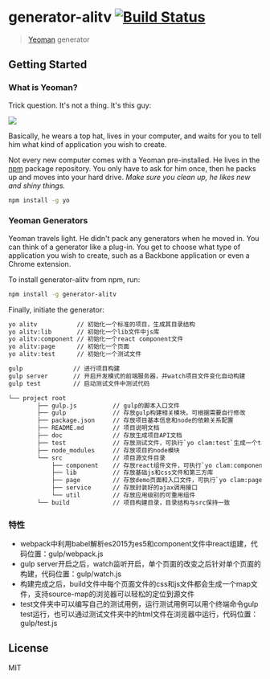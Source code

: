 # generator-alitv [![Build Status](https://secure.travis-ci.org/liudan92221/generator-alitv.png?branch=master)](https://travis-ci.org/liudan92221/generator-alitv)

> [Yeoman](http://yeoman.io) generator


## Getting Started

### What is Yeoman?

Trick question. It's not a thing. It's this guy:

![](http://i.imgur.com/JHaAlBJ.png)

Basically, he wears a top hat, lives in your computer, and waits for you to tell him what kind of application you wish to create.

Not every new computer comes with a Yeoman pre-installed. He lives in the [npm](https://npmjs.org) package repository. You only have to ask for him once, then he packs up and moves into your hard drive. *Make sure you clean up, he likes new and shiny things.*

```bash
npm install -g yo
```

### Yeoman Generators

Yeoman travels light. He didn't pack any generators when he moved in. You can think of a generator like a plug-in. You get to choose what type of application you wish to create, such as a Backbone application or even a Chrome extension.

To install generator-alitv from npm, run:

```bash
npm install -g generator-alitv
```

Finally, initiate the generator:

```bash
yo alitv           // 初始化一个标准的项目，生成其目录结构
yo alitv:lib       // 初始化一个lib文件中js库
yo alitv:component // 初始化一个react component文件
yo alitv:page      // 初始化一个页面
yo alitv:test      // 初始化一个测试文件
```

```bash
gulp              // 进行项目构建
gulp server       // 开启开发模式的前端服务器，并watch项目文件变化自动构建
gulp test         // 启动测试文件中测试代码
```

```bash
└── project root
        ├── gulp.js          // gulp的脚本入口文件
        ├── gulp             // 存放gulp构建相关模块，可根据需要自行修改
        ├── package.json     // 存放项目基本信息和node的依赖关系配置
        ├── README.md        // 项目说明文档
        ├── doc              // 存放生成项目API文档
        ├── test             // 存放测试文件，可执行`yo clam:test`生成一个test
        ├── node_modules     // 存放项目的node模块
        └── src              // 项目源文件目录
            ├── component    // 存放react组件文件，可执行`yo clam:component`生成一个component
            ├── lib          // 存放基础js和css文件和第三方库
            ├── page         // 存放demo页面和入口文件，可执行`yo clam:page`生成一个page
            ├── service      // 存放封装好的ajax调用接口
            └── util         // 存放应用级别的可重用组件
        └── build            // 项目构建目录，目录结构与src保持一致
```

### 特性
* webpack中利用babel解析es2015为es5和component文件中react组建，代码位置：gulp/webpack.js
* gulp server开启之后，watch监听开启，单个页面的改变之后针对单个页面的构建，代码位置：gulp/watch.js
* 构建完成之后，build文件中每个页面文件的css和js文件都会生成一个map文件，支持source-map的浏览器可以轻松的定位到源文件
* test文件夹中可以编写自己的测试用例，运行测试用例可以用个终端命令gulp test运行，也可以通过测试文件夹中的html文件在浏览器中运行，代码位置：gulp/test.js

## License

MIT
